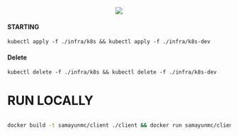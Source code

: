 <p align="center">
<img src="https://d1.awsstatic.com/PAC/kuberneteslogo.eabc6359f48c8e30b7a138c18177f3fd39338e05.png" />
</p>

#### STARTING

```
kubectl apply -f ./infra/k8s && kubectl apply -f ./infra/k8s-dev
```

#### Delete

```
kubectl delete -f ./infra/k8s && kubectl delete -f ./infra/k8s-dev
```

# RUN LOCALLY

```bash

docker build -t samayunmc/client ./client && docker run samayunmc/client


```
